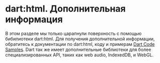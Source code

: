 # dart:html. Дополнительная информация
В этом разделе мы только царапнули поверхность с помощью бибилиотеки dart:html. Для получения дополнительной информации, обратитесь к документации по dart:html, коду и примерам [Dart Code Samples](http://www.dartlang.org/samples/). Dart так же имеет дополнительные библиотеки для более специализированных API, таких как web audio, IndexedDB, и WebGL.